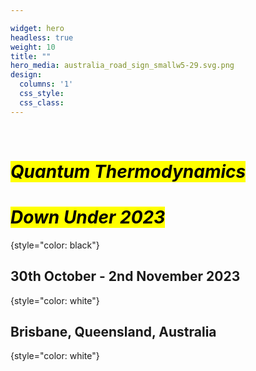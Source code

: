 ```yaml
---

widget: hero 
headless: true 
weight: 10 
title: ""
hero_media: australia_road_sign_smallw5-29.svg.png
design:
  columns: '1'
  css_style:
  css_class:
---
```


<br>

# <mark>*Quantum Thermodynamics</mark>*

# <mark>*Down Under 2023*</mark>
{style="color: black"}
<br>

## 30th October - 2nd November 2023
{style="color: white"}

## Brisbane, Queensland, Australia
{style="color: white"}
